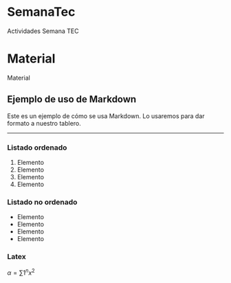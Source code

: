 # SemanaTec
Actividades Semana TEC

# Material

Material 

## Ejemplo de uso de Markdown

Este es un ejemplo de cómo se usa Markdown. Lo usaremos para dar formato a nuestro tablero.

---

### Listado ordenado
1. Elemento
2. Elemento
3. Elemento
4. Elemento

### Listado no ordenado

- Elemento
- Elemento
- Elemento
- Elemento

### Latex

$\alpha = \sum{1}^{n}x^{2}$